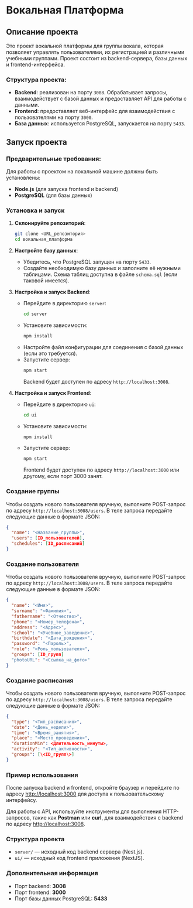 # Вокальная Платформа

## Описание проекта

Это проект вокальной платформы для группы вокала, которая позволяет управлять пользователями, их регистрацией и различными учебными группами. Проект состоит из backend-сервера, базы данных и frontend-интерфейса.

### Структура проекта:

- **Backend**: реализован на порту `3008`. Обрабатывает запросы, взаимодействует с базой данных и предоставляет API для работы с данными.
- **Frontend**: предоставляет веб-интерфейс для взаимодействия с пользователями на порту `3000`.
- **База данных**: используется PostgreSQL, запускается на порту `5433`.

## Запуск проекта

### Предварительные требования:

Для работы с проектом на локальной машине должны быть установлены:

- **Node.js** (для запуска frontend и backend)
- **PostgreSQL** (для базы данных)

### Установка и запуск

1. **Склонируйте репозиторий**:

   ```bash
   git clone <URL_репозитория>
   cd вокальная_платформа
   ```

2. **Настройте базу данных**:

   - Убедитесь, что PostgreSQL запущен на порту `5433`.
   - Создайте необходимую базу данных и заполните её нужными таблицами. Схема таблиц доступна в файле `schema.sql` (если таковой имеется).

3. **Настройка и запуск Backend**:

   - Перейдите в директорию `server`:
     ```bash
     cd server
     ```
   - Установите зависимости:
     ```bash
     npm install
     ```
   - Настройте файл конфигурации для соединения с базой данных (если это требуется).
   - Запустите сервер:
     ```bash
     npm start
     ```
     Backend будет доступен по адресу `http://localhost:3008`.

4. **Настройка и запуск Frontend**:

   - Перейдите в директорию `ui`:
     ```bash
     cd ui
     ```
   - Установите зависимости:
     ```bash
     npm install
     ```
   - Запустите сервер:
     ```bash
     npm start
     ```
     Frontend будет доступен по адресу `http://localhost:3000` или другому, если порт 3000 занят.

### Создание группы

Чтобы создать нового пользователя вручную, выполните POST-запрос по адресу `http://localhost:3008/users`. В теле запроса передайте следующие данные в формате JSON:

```json
{
  "name": "<Название_группы>",
  "users": [ID_пользователей],
  "schedules": [ID_расписаний]
}
```

### Создание пользователя

Чтобы создать нового пользователя вручную, выполните POST-запрос по адресу `http://localhost:3008/users`. В теле запроса передайте следующие данные в формате JSON:

```json
{
  "name": "<Имя>",
  "surname": "<Фамилия>",
  "fathername": "<Отчество>",
  "phone": "<Номер_телефона>",
  "address": "<Адрес>",
  "school": "<Учебное_заведение>",
  "birthdate": "<Дата_рождения>",
  "password": "<Пароль>",
  "role": "<Роль_пользователя>",
  "groups": [ID_групп]
  "photoURL": "<Ссылка_на_фото>"
}
```

### Создание расписания

Чтобы создать нового пользователя вручную, выполните POST-запрос по адресу `http://localhost:3008/users`. В теле запроса передайте следующие данные в формате JSON:

```json
{
  "type": "<Тип_расписания>",
  "date": "<День_недели>",
  "time": "<Время_занятия>",
  "place": "<Место_проведения>",
  "durationMin": <Длительность_минуты>,
  "activity": "<Тип_активности>",
  "groups": [\<ID_групп\>]
}
```

### Пример использования

После запуска backend и frontend, откройте браузер и перейдите по адресу [http://localhost:3000](http://localhost:3000) для доступа к пользовательскому интерфейсу.

Для работы с API, используйте инструменты для выполнения HTTP-запросов, такие как **Postman** или **curl**, для взаимодействия с backend по адресу [http://localhost:3008](http://localhost:3008).

### Структура проекта

- `server/` — исходный код backend сервера (Nest.js).
- `ui/` — исходный код frontend приложения (NextJS).

### Дополнительная информация

- Порт backend: **3008**
- Порт frontend: **3000**
- Порт базы данных PostgreSQL: **5433**
